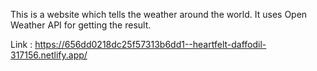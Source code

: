 This is a website which tells the weather around the world. It uses Open Weather API for getting the result.

Link : https://656dd0218dc25f57313b6dd1--heartfelt-daffodil-317156.netlify.app/
